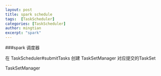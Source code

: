 ```yaml
---
layout: post
title: spark schedule
tags:  [TaskScheduler]
categories: [TaskScheduler]
author: mingtian
excerpt: "spark"
---
```



###spark 调度器

在 TaskScheduler#submitTasks 创建 TaskSetManager 对应提交的TaskSet 

TaskSetManager